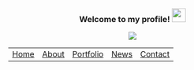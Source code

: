 <h3 align="center">
  Welcome to my profile!
  <img src="https://media.giphy.com/media/hvRJCLFzcasrR4ia7z/giphy.gif" width="28">
</h3>

<p align="center">
  <a href="https://github.com/DenverCoder1/readme-typing-svg"><img src="https://readme-typing-svg.herokuapp.com/?lines=Full-stack%20developer;Always%20learning%20new%20things&font=Fira%20Code&center=true&width=440&height=45&color=f75c7e&vCenter=true&size=22"></a>
</p>

<table align="center">
 <tr>
    <td><a href="README.md">Home</a></td>
    <td><a href="README_about.md">About</a></td>
    <td><a href="README_portfolio.md">Portfolio</a></td>
    <td><u><a href="README_news.md">News</a></u></td>
    <td><a href="README_contact.md">Contact</a></td>
 </tr> 
</table>